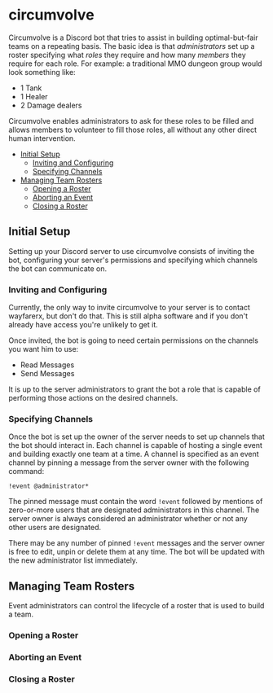 # circumvolve

Circumvolve is a Discord bot that tries to assist in building
optimal-but-fair teams on a repeating basis. The basic idea is that
*administrators* set up a roster specifying what *roles* they require
and how many *members* they require for each role. For example: a
traditional MMO dungeon group would look something like:

 - 1 Tank
 - 1 Healer
 - 2 Damage dealers
 
Circumvolve enables administrators to ask for these roles to be filled
and allows members to volunteer to fill those roles, all without any
other direct human intervention.

 - [Initial Setup](#InitialSetup)
   - [Inviting and Configuring](InvitingandConfiguring)
   - [Specifying Channels](SpecifyingChannels)
 - [Managing Team Rosters](ManagingTeamRosters)
   - [Opening a Roster](OpeningaRoster)
   - [Aborting an Event](AbortinganEvent)
   - [Closing a Roster](ClosingaRoster)

## Initial Setup

Setting up your Discord server to use circumvolve consists of inviting
the bot, configuring your server's permissions and specifying which
channels the bot can communicate on.

### Inviting and Configuring

Currently, the only way to invite circumvolve to your server is to
contact wayfarerx, but don't do that. This is still alpha software and
if you don't already have access you're unlikely to get it.

Once invited, the bot is going to need certain permissions on the
channels you want him to use:

  - Read Messages
  - Send Messages

It is up to the server administrators to grant the bot a role that is
capable of performing those actions on the desired channels.

### Specifying Channels

Once the bot is set up the owner of the server needs to set up channels
that the bot should interact in. Each channel is capable of hosting a
single event and building exactly one team at a time. A channel is
specified as an event channel by pinning a message from the server owner
with the following command:

`!event @administrator*`

The pinned message must contain the word `!event` followed by mentions
of zero-or-more users that are designated administrators in this
channel. The server owner is always considered an administrator whether
or not any other users are designated.

There may be any number of pinned `!event` messages and the server owner
is free to edit, unpin or delete them at any time. The bot will be
updated with the new administrator list immediately.

## Managing Team Rosters

Event administrators can control the lifecycle of a roster that is used
to build a team.

### Opening a Roster

### Aborting an Event

### Closing a Roster